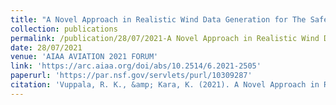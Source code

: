 ```yaml
---
title: "A Novel Approach in Realistic Wind Data Generation for The Safe Operation of Small Unmanned Aerial Systems in Urban Environment"
collection: publications
permalink: /publication/28/07/2021-A Novel Approach in Realistic Wind Data Generation for The Safe Operation of Small Unmanned Aerial Systems in Urban Environment
date: 28/07/2021
venue: 'AIAA AVIATION 2021 FORUM'
link: 'https://arc.aiaa.org/doi/abs/10.2514/6.2021-2505'
paperurl: 'https://par.nsf.gov/servlets/purl/10309287'
citation: 'Vuppala, R. K., &amp; Kara, K. (2021). A Novel Approach in Realistic Wind Data Generation for The Safe Operation of Small Unmanned Aerial Systems in Urban Environment. In AIAA AVIATION 2021 FORUM (p. 2505).'
---
```

